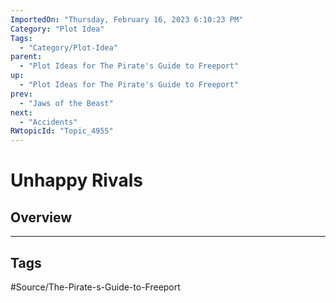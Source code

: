 ```yaml
---
ImportedOn: "Thursday, February 16, 2023 6:10:23 PM"
Category: "Plot Idea"
Tags:
  - "Category/Plot-Idea"
parent:
  - "Plot Ideas for The Pirate's Guide to Freeport"
up:
  - "Plot Ideas for The Pirate's Guide to Freeport"
prev:
  - "Jaws of the Beast"
next:
  - "Accidents"
RWtopicId: "Topic_4955"
---
```

# Unhappy Rivals
## Overview

---
## Tags
#Source/The-Pirate-s-Guide-to-Freeport

